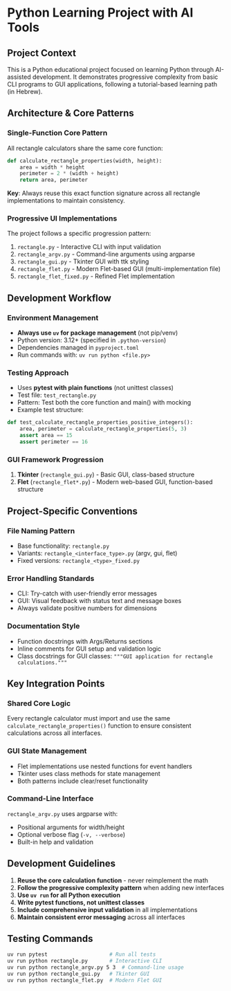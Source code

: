 # Python Learning Project with AI Tools

## Project Context
This is a Python educational project focused on learning Python through AI-assisted development. It demonstrates progressive complexity from basic CLI programs to GUI applications, following a tutorial-based learning path (in Hebrew).

## Architecture & Core Patterns

### Single-Function Core Pattern
All rectangle calculators share the same core function:
```python
def calculate_rectangle_properties(width, height):
    area = width * height
    perimeter = 2 * (width + height)
    return area, perimeter
```
**Key**: Always reuse this exact function signature across all rectangle implementations to maintain consistency.

### Progressive UI Implementations
The project follows a specific progression pattern:
1. `rectangle.py` - Interactive CLI with input validation
2. `rectangle_argv.py` - Command-line arguments using argparse
3. `rectangle_gui.py` - Tkinter GUI with ttk styling
4. `rectangle_flet.py` - Modern Flet-based GUI (multi-implementation file)
5. `rectangle_flet_fixed.py` - Refined Flet implementation

## Development Workflow

### Environment Management
- **Always use `uv` for package management** (not pip/venv)
- Python version: 3.12+ (specified in `.python-version`)
- Dependencies managed in `pyproject.toml`
- Run commands with: `uv run python <file.py>`

### Testing Approach
- Uses **pytest with plain functions** (not unittest classes)
- Test file: `test_rectangle.py` 
- Pattern: Test both the core function and main() with mocking
- Example test structure:
```python
def test_calculate_rectangle_properties_positive_integers():
    area, perimeter = calculate_rectangle_properties(5, 3)
    assert area == 15
    assert perimeter == 16
```

### GUI Framework Progression
1. **Tkinter** (`rectangle_gui.py`) - Basic GUI, class-based structure
2. **Flet** (`rectangle_flet*.py`) - Modern web-based GUI, function-based structure

## Project-Specific Conventions

### File Naming Pattern
- Base functionality: `rectangle.py`
- Variants: `rectangle_<interface_type>.py` (argv, gui, flet)
- Fixed versions: `rectangle_<type>_fixed.py`

### Error Handling Standards
- CLI: Try-catch with user-friendly error messages
- GUI: Visual feedback with status text and message boxes
- Always validate positive numbers for dimensions

### Documentation Style
- Function docstrings with Args/Returns sections
- Inline comments for GUI setup and validation logic
- Class docstrings for GUI classes: `"""GUI application for rectangle calculations."""`

## Key Integration Points

### Shared Core Logic
Every rectangle calculator must import and use the same `calculate_rectangle_properties()` function to ensure consistent calculations across all interfaces.

### GUI State Management
- Flet implementations use nested functions for event handlers
- Tkinter uses class methods for state management
- Both patterns include clear/reset functionality

### Command-Line Interface
`rectangle_argv.py` uses argparse with:
- Positional arguments for width/height
- Optional verbose flag (`-v, --verbose`)
- Built-in help and validation

## Development Guidelines

1. **Reuse the core calculation function** - never reimplement the math
2. **Follow the progressive complexity pattern** when adding new interfaces
3. **Use `uv run` for all Python execution** 
4. **Write pytest functions, not unittest classes**
5. **Include comprehensive input validation** in all implementations
6. **Maintain consistent error messaging** across all interfaces

## Testing Commands
```bash
uv run pytest                    # Run all tests
uv run python rectangle.py       # Interactive CLI
uv run python rectangle_argv.py 5 3  # Command-line usage
uv run python rectangle_gui.py   # Tkinter GUI
uv run python rectangle_flet.py  # Modern Flet GUI
```